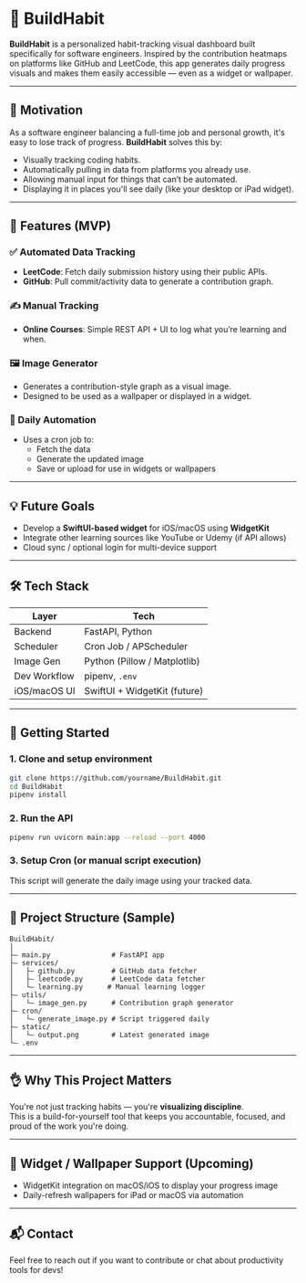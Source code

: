 # 🧱 BuildHabit

**BuildHabit** is a personalized habit-tracking visual dashboard built specifically for software engineers. Inspired by the contribution heatmaps on platforms like GitHub and LeetCode, this app generates daily progress visuals and makes them easily accessible — even as a widget or wallpaper.

---

## 📌 Motivation

As a software engineer balancing a full-time job and personal growth, it's easy to lose track of progress. 
**BuildHabit** solves this by:
- Visually tracking coding habits.
- Automatically pulling in data from platforms you already use.
- Allowing manual input for things that can’t be automated.
- Displaying it in places you'll see daily (like your desktop or iPad widget).

---

## 💠 Features (MVP)

### ✅ Automated Data Tracking
- **LeetCode**: Fetch daily submission history using their public APIs.
- **GitHub**: Pull commit/activity data to generate a contribution graph.

### ✍️ Manual Tracking
- **Online Courses**: Simple REST API + UI to log what you’re learning and when.

### 🖼 Image Generator
- Generates a contribution-style graph as a visual image.
- Designed to be used as a wallpaper or displayed in a widget.

### 🤭 Daily Automation
- Uses a cron job to:
  - Fetch the data
  - Generate the updated image
  - Save or upload for use in widgets or wallpapers

---

## 💡 Future Goals
- Develop a **SwiftUI-based widget** for iOS/macOS using **WidgetKit**
- Integrate other learning sources like YouTube or Udemy (if API allows)
- Cloud sync / optional login for multi-device support

---

## 🛠 Tech Stack

| Layer         | Tech                        |
|--------------|-----------------------------|
| Backend       | FastAPI, Python             |
| Scheduler     | Cron Job / APScheduler      |
| Image Gen     | Python (Pillow / Matplotlib)|
| Dev Workflow  | pipenv, `.env`              |
| iOS/macOS UI  | SwiftUI + WidgetKit (future)|

---

## 🚀 Getting Started

### 1. Clone and setup environment
```bash
git clone https://github.com/yourname/BuildHabit.git
cd BuildHabit
pipenv install
```

### 2. Run the API
```bash
pipenv run uvicorn main:app --reload --port 4000
```

### 3. Setup Cron (or manual script execution)
This script will generate the daily image using your tracked data.

---

## 📂 Project Structure (Sample)

```
BuildHabit/
│
├— main.py               # FastAPI app
├— services/
│   ├— github.py         # GitHub data fetcher
│   ├— leetcode.py       # LeetCode data fetcher
│   └— learning.py      # Manual learning logger
├— utils/
│   └— image_gen.py      # Contribution graph generator
├— cron/
│   └— generate_image.py # Script triggered daily
├— static/
│   └— output.png        # Latest generated image
└— .env
```

---

## 👌 Why This Project Matters

You're not just tracking habits — you're **visualizing discipline**.  
This is a build-for-yourself tool that keeps you accountable, focused, and proud of the work you're doing.

---

## 📱 Widget / Wallpaper Support (Upcoming)

- WidgetKit integration on macOS/iOS to display your progress image
- Daily-refresh wallpapers for iPad or macOS via automation

---

## 📬 Contact

Feel free to reach out if you want to contribute or chat about productivity tools for devs!

